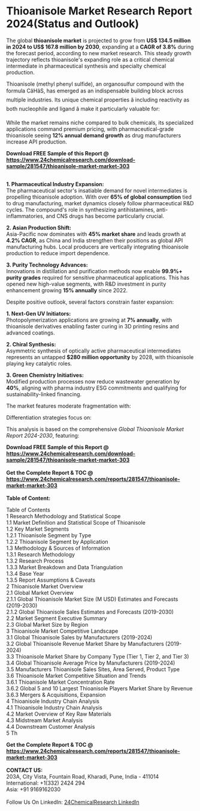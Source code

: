 <h1>Thioanisole Market Research Report 2024(Status and Outlook)</h1><p>The global <strong>thioanisole market</strong> is projected to grow from <strong>US$ 134.5 million in 2024 to US$ 167.8 million by 2030</strong>, expanding at a <strong>CAGR of 3.8%</strong> during the forecast period, according to new market research. This steady growth trajectory reflects thioanisole's expanding role as a critical chemical intermediate in pharmaceutical synthesis and specialty chemical production.</p><p>Thioanisole (methyl phenyl sulfide), an organosulfur compound with the formula CâHâS, has emerged as an indispensable building block across multiple industries. Its unique chemical properties â including reactivity as both nucleophile and ligand â make it particularly valuable for:</p><p>While the market remains niche compared to bulk chemicals, its specialized applications command premium pricing, with pharmaceutical-grade thioanisole seeing <strong>12% annual demand growth</strong> as drug manufacturers increase API production.</p><div><b>Download FREE Sample of this Report @ 
            <a href="https://www.24chemicalresearch.com/download-sample/281547/thioanisole-market-market-303">
            https://www.24chemicalresearch.com/download-sample/281547/thioanisole-market-market-303</a></b></div><br><p><strong>1. Pharmaceutical Industry Expansion:</strong><br>
The pharmaceutical sector's insatiable demand for novel intermediates is propelling thioanisole adoption. With over <strong>65% of global consumption</strong> tied to drug manufacturing, market dynamics closely follow pharmaceutical R&amp;D cycles. The compound's role in synthesizing antihistamines, anti-inflammatories, and CNS drugs has become particularly crucial.</p><p><strong>2. Asian Production Shift:</strong><br>
Asia-Pacific now dominates with <strong>45% market share</strong> and leads growth at <strong>4.2% CAGR</strong>, as China and India strengthen their positions as global API manufacturing hubs. Local producers are vertically integrating thioanisole production to reduce import dependence.</p><p><strong>3. Purity Technology Advances:</strong><br>
Innovations in distillation and purification methods now enable <strong>99.9%+ purity grades</strong> required for sensitive pharmaceutical applications. This has opened new high-value segments, with R&amp;D investment in purity enhancement growing <strong>15% annually</strong> since 2022.</p><p>Despite positive outlook, several factors constrain faster expansion:</p><p><strong>1. Next-Gen UV Initiators:</strong><br>
Photopolymerization applications are growing at <strong>7% annually</strong>, with thioanisole derivatives enabling faster curing in 3D printing resins and advanced coatings.</p><p><strong>2. Chiral Synthesis:</strong><br>
Asymmetric synthesis of optically active pharmaceutical intermediates represents an untapped <strong>$280 million opportunity</strong> by 2028, with thioanisole playing key catalytic roles.</p><p><strong>3. Green Chemistry Initiatives:</strong><br>
Modified production processes now reduce wastewater generation by <strong>40%</strong>, aligning with pharma industry ESG commitments and qualifying for sustainability-linked financing.</p><p>The market features moderate fragmentation with:</p><p>Differentiation strategies focus on:</p><p>This analysis is based on the comprehensive <em>Global Thioanisole Market Report 2024-2030</em>, featuring:</p><div><b>Download FREE Sample of this Report @ 
            <a href="https://www.24chemicalresearch.com/download-sample/281547/thioanisole-market-market-303">
            https://www.24chemicalresearch.com/download-sample/281547/thioanisole-market-market-303</a></b></div><br><div><b>Get the Complete Report & TOC @ 
            <a href="https://www.24chemicalresearch.com/reports/281547/thioanisole-market-market-303">
            https://www.24chemicalresearch.com/reports/281547/thioanisole-market-market-303</a></b></div><br>
            <b>Table of Content:</b><p>Table of Contents<br />
 1 Research Methodology and Statistical Scope<br />
 1.1 Market Definition and Statistical Scope of Thioanisole<br />
 1.2 Key Market Segments<br />
 1.2.1 Thioanisole Segment by Type<br />
 1.2.2 Thioanisole Segment by Application<br />
 1.3 Methodology & Sources of Information<br />
 1.3.1 Research Methodology<br />
 1.3.2 Research Process<br />
 1.3.3 Market Breakdown and Data Triangulation<br />
 1.3.4 Base Year<br />
 1.3.5 Report Assumptions & Caveats<br />
 2 Thioanisole Market Overview<br />
 2.1 Global Market Overview<br />
 2.1.1 Global Thioanisole Market Size (M USD) Estimates and Forecasts (2019-2030)<br />
 2.1.2 Global Thioanisole Sales Estimates and Forecasts (2019-2030)<br />
 2.2 Market Segment Executive Summary<br />
 2.3 Global Market Size by Region<br />
 3 Thioanisole Market Competitive Landscape<br />
 3.1 Global Thioanisole Sales by Manufacturers (2019-2024)<br />
 3.2 Global Thioanisole Revenue Market Share by Manufacturers (2019-2024)<br />
 3.3 Thioanisole Market Share by Company Type (Tier 1, Tier 2, and Tier 3)<br />
 3.4 Global Thioanisole Average Price by Manufacturers (2019-2024)<br />
 3.5 Manufacturers Thioanisole Sales Sites, Area Served, Product Type<br />
 3.6 Thioanisole Market Competitive Situation and Trends<br />
 3.6.1 Thioanisole Market Concentration Rate<br />
 3.6.2 Global 5 and 10 Largest Thioanisole Players Market Share by Revenue<br />
 3.6.3 Mergers & Acquisitions, Expansion<br />
 4 Thioanisole Industry Chain Analysis<br />
 4.1 Thioanisole Industry Chain Analysis<br />
 4.2 Market Overview of Key Raw Materials<br />
 4.3 Midstream Market Analysis<br />
 4.4 Downstream Customer Analysis<br />
 5 Th</p><div><b>Get the Complete Report & TOC @ 
            <a href="https://www.24chemicalresearch.com/reports/281547/thioanisole-market-market-303">
            https://www.24chemicalresearch.com/reports/281547/thioanisole-market-market-303</a></b></div><br><b>CONTACT US:</b><br>
            203A, City Vista, Fountain Road, Kharadi, Pune, India - 411014<br>
            International: +1(332) 2424 294<br>
            Asia: +91 9169162030 <br><br>
            Follow Us On LinkedIn: <a href="https://www.linkedin.com/company/24chemicalresearch/">24ChemicalResearch LinkedIn</a>
